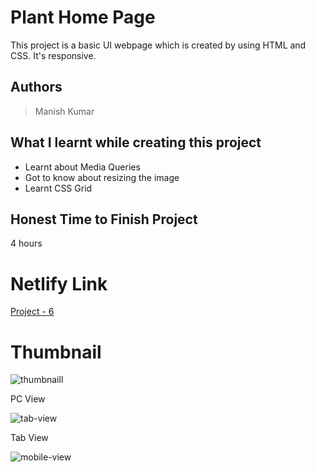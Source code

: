 
# Plant Home Page

This project is a basic UI webpage which is created by using HTML and CSS. It's responsive.





## Authors

 >Manish Kumar


## What I learnt while creating this project

- Learnt about Media Queries
- Got to know about resizing the image
- Learnt CSS Grid 



## Honest Time to Finish Project

4 hours



# Netlify Link

[Project - 6](https://project-6-mk.netlify.app/)

# Thumbnail

![thumbnaill](https://user-images.githubusercontent.com/102028645/183139389-46aeb936-9b5f-4bec-8c75-728967ca25b7.jpg)

PC View

![tab-view](https://user-images.githubusercontent.com/102028645/183141754-ae105bee-a9d3-41ec-ad84-95de22ea0107.jpg)

Tab View

![mobile-view](https://user-images.githubusercontent.com/102028645/183141810-c2f0d321-1f10-4298-9605-5147f567bfea.jpeg)


